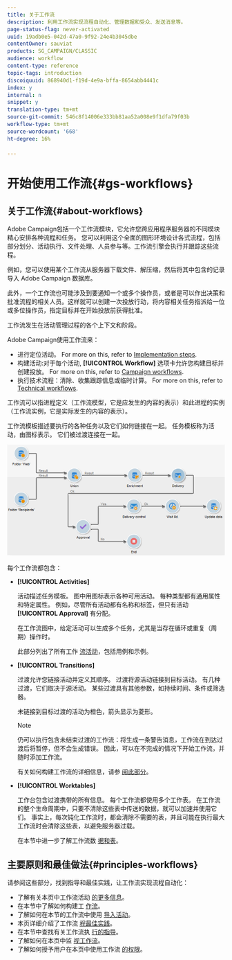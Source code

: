 ```yaml
---
title: 关于工作流
description: 利用工作流实现流程自动化、管理数据和受众、发送消息等。
page-status-flag: never-activated
uuid: 19adb0e5-042d-47a0-9f92-24e4b3045dbe
contentOwner: sauviat
products: SG_CAMPAIGN/CLASSIC
audience: workflow
content-type: reference
topic-tags: introduction
discoiquuid: 868940d1-f19d-4e9a-bffa-8654abb4441c
index: y
internal: n
snippet: y
translation-type: tm+mt
source-git-commit: 546c8f14006e333bb81aa52a008e9f1dfa79f03b
workflow-type: tm+mt
source-wordcount: '668'
ht-degree: 16%

---
```



# 开始使用工作流{#gs-workflows}

## 关于工作流{#about-workflows}

Adobe Campaign包括一个工作流模块，它允许您跨应用程序服务器的不同模块精心安排各种流程和任务。 您可以利用这个全面的图形环境设计各式流程，包括部分划分、活动执行、文件处理、人员参与等。工作流引擎会执行并跟踪这些流程。

例如，您可以使用某个工作流从服务器下载文件、解压缩，然后将其中包含的记录导入 Adobe Campaign 数据库。

此外，一个工作流也可能涉及到要通知一个或多个操作员，或者是可以作出决策和批准流程的相关人员。这样就可以创建一次投放行动，将内容相关任务指派给一位或多位操作员，指定目标并在开始投放前获得批准。

工作流发生在活动管理过程的各个上下文和阶段。

Adobe Campaign使用工作流来：

* 进行定位活动。 For more on this, refer to [Implementation steps](../../workflow/using/building-a-workflow.md#implementation-steps-).
* 构建活动:对于每个活动, **[!UICONTROL Workflow]** 选项卡允许您构建目标并创建投放。 For more on this, refer to [Campaign workflows](../../workflow/using/building-a-workflow.md#campaign-workflows).
* 执行技术流程：清除、收集跟踪信息或临时计算。 For more on this, refer to [Technical workflows](../../workflow/using/building-a-workflow.md#technical-workflows).

工作流可以指进程定义（工作流模型，它是应发生的内容的表示）和此进程的实例（工作流实例，它是实际发生的内容的表示）。

工作流模板描述要执行的各种任务以及它们如何链接在一起。 任务模板称为活动，由图标表示。 它们被过渡连接在一起。

![](assets/example1.png)

每个工作流都包含：

* **[!UICONTROL Activities]**

   活动描述任务模板。 图中用图标表示各种可用活动。 每种类型都有通用属性和特定属性。 例如，尽管所有活动都有名称和标签，但只有活动 **[!UICONTROL Approval]** 有分配。

   在工作流图中，给定活动可以生成多个任务，尤其是当存在循环或重复（周期）操作时。

   此部分列出了所有工作 [流活动](../../workflow/using/about-activities.md)，包括用例和示例。

* **[!UICONTROL Transitions]**

   过渡允许您链接活动并定义其顺序。 过渡将源活动链接到目标活动。 有几种过渡，它们取决于源活动。 某些过渡具有其他参数，如持续时间、条件或筛选器。

   未链接到目标过渡的活动为橙色，箭头显示为菱形。

   >[!NOTE]
   >
   >仍可以执行包含未结束过渡的工作流：将生成一条警告消息，工作流在到达过渡后将暂停，但不会生成错误。 因此，可以在不完成的情况下开始工作流，并随时添加工作流。

   有关如何构建工作流的详细信息，请参 [阅此部分](../../workflow/using/building-a-workflow.md)。

* **[!UICONTROL Worktables]**

   工作台包含过渡携带的所有信息。 每个工作流都使用多个工作表。 在工作流的整个生命周期中，只要不清除这些表中传送的数据，就可以加速并使用它们。 事实上，每次钝化工作流时，都会清除不需要的表，并且可能在执行最大工作流时会清除这些表，以避免服务器过载。

   在本节中进一步了解工作流数 [据和表](../../workflow/using/how-to-use-workflow-data.md)。

## 主要原则和最佳做法{#principles-workflows}

请参阅这些部分，找到指导和最佳实践，让工作流实现流程自动化：

* 了解有关本页中工作流活动 [的更多信息](../../workflow/using/how-to-use-workflow-data.md)。
* 在本节中了解如何构建工 [作流](../../workflow/using/building-a-workflow.md)。
* 了解如何在本节的工作流中使用 [导入活动](../../workflow/using/importing-data.md)。
* 本页详细介绍了工作流 [程最佳实践](../../workflow/using/workflow-best-practices.md)。
* 在本节中查找有关工作流执 [行的指导](../../workflow/using/starting-a-workflow.md)。
* 了解如何在本页中监 [视工作流](../../workflow/using/monitoring-workflow-execution.md)。
* 了解如何授予用户在本页中使用工作流 [的权限](../../workflow/using/managing-rights.md)。
